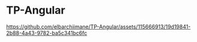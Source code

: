 # TP-Angular

https://github.com/elbarchiimane/TP-Angular/assets/115666913/19d19841-2b88-4a43-9782-ba5c341bc6fc

